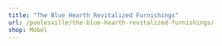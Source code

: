 ```yaml
---
title: "The Blue Hearth Revitalized Furnishings"
url: /poolesville/the-blue-hearth-revitalized-furnishings/
shop: Möbel
---
```

